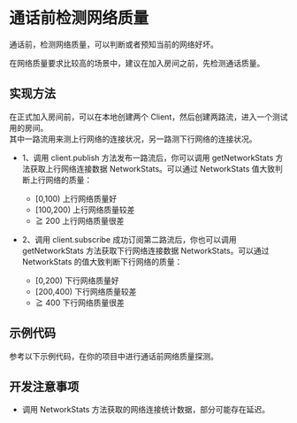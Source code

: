 # 通话前检测网络质量

通话前，检测网络质量，可以判断或者预知当前的网络好坏。

在网络质量要求比较高的场景中，建议在加入房间之前，先检测通话质量。

## 实现方法

在正式加入房间前，可以在本地创建两个 Client，然后创建两路流，进入一个测试用的房间。    
其中一路流用来测上行网络的连接状况，另一路测下行网络的连接状况。    

 - 1、调用 client.publish 方法发布一路流后，你可以调用 getNetworkStats 方法获取上行网络连接数据 NetworkStats。可以通过 NetworkStats 值大致判断上行网络的质量：
     - [0,100) 上行网络质量好
     - [100,200) 上行网络质量较差
     - ≧ 200 上行网络质量很差

 - 2、调用 client.subscribe 成功订阅第二路流后，你也可以调用 getNetworkStats 方法获取下行网络连接数据 NetworkStats。可以通过 NetworkStats 的值大致判断下行网络的质量：
     - [0,200) 下行网络质量好
     - [200,400) 下行网络质量较差
     - ≧ 400 下行网络质量很差

## 示例代码

参考以下示例代码，在你的项目中进行通话前网络质量探测。

## 开发注意事项

 - 调用 NetworkStats 方法获取的网络连接统计数据，部分可能存在延迟。
